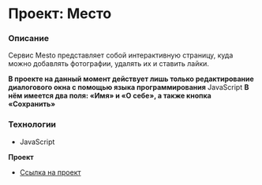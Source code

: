 # Проект: Место

### Описание
Сервис Mesto представляет собой интерактивную страницу, куда можно добавлять фотографии, удалять их и ставить лайки.

**В проекте на данный момент действует лишь только редактирование диалогового окна с помощью языка программирования** JavaScript **В нём имеется два поля: «Имя» и «О себе», а также кнопка «Сохранить»**


### Технологии
* JavaScript

**Проект**

* [Ссылка на проект](https://dmitriy90b.github.io/mesto/)


